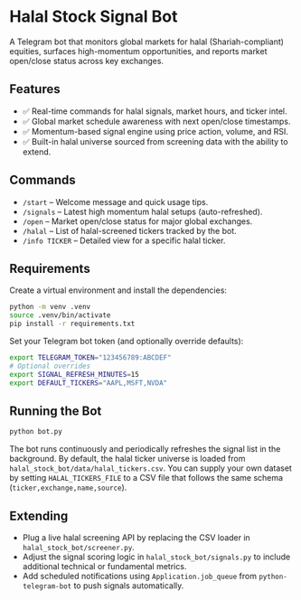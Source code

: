 # Halal Stock Signal Bot

A Telegram bot that monitors global markets for halal (Shariah-compliant) equities, surfaces high-momentum opportunities, and reports market open/close status across key exchanges.

## Features

- ✅ Real-time commands for halal signals, market hours, and ticker intel.
- ✅ Global market schedule awareness with next open/close timestamps.
- ✅ Momentum-based signal engine using price action, volume, and RSI.
- ✅ Built-in halal universe sourced from screening data with the ability to extend.

## Commands

- `/start` – Welcome message and quick usage tips.
- `/signals` – Latest high momentum halal setups (auto-refreshed).
- `/open` – Market open/close status for major global exchanges.
- `/halal` – List of halal-screened tickers tracked by the bot.
- `/info TICKER` – Detailed view for a specific halal ticker.

## Requirements

Create a virtual environment and install the dependencies:

```bash
python -m venv .venv
source .venv/bin/activate
pip install -r requirements.txt
```

Set your Telegram bot token (and optionally override defaults):

```bash
export TELEGRAM_TOKEN="123456789:ABCDEF"
# Optional overrides
export SIGNAL_REFRESH_MINUTES=15
export DEFAULT_TICKERS="AAPL,MSFT,NVDA"
```

## Running the Bot

```bash
python bot.py
```

The bot runs continuously and periodically refreshes the signal list in the background. By default, the halal ticker universe is loaded from `halal_stock_bot/data/halal_tickers.csv`. You can supply your own dataset by setting `HALAL_TICKERS_FILE` to a CSV file that follows the same schema (`ticker,exchange,name,source`).

## Extending

- Plug a live halal screening API by replacing the CSV loader in `halal_stock_bot/screener.py`.
- Adjust the signal scoring logic in `halal_stock_bot/signals.py` to include additional technical or fundamental metrics.
- Add scheduled notifications using `Application.job_queue` from `python-telegram-bot` to push signals automatically.
